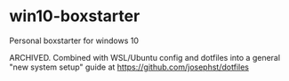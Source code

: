 # win10-boxstarter
Personal boxstarter for windows 10

ARCHIVED. Combined with WSL/Ubuntu config and dotfiles into a general "new system setup" guide at https://github.com/josephst/dotfiles
